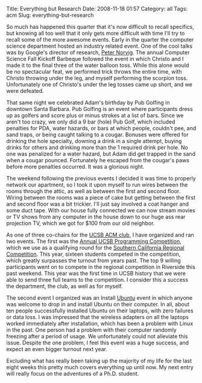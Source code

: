 Title: Everything but Research
Date: 2008-11-18 01:57
Category: all
Tags: acm
Slug: everything-but-research

So much has happened this quarter that it's now difficult to recall
specifics, but knowing all too well that it only gets more difficult
with time I'll try to recall some of the more awesome events. Early in
the quarter the computer science department hosted an industry related
event. One of the cool talks was by Google's director of research,
[Peter Norvig][]. The annual Computer Science Fall Kickoff Barbeque
followed the event in which Christo and I made it to the final three of
the water balloon toss. While this alone would be no spectacular feat,
we performed trick throws the entire time, with Christo throwing under
the leg, and myself performing the scorpion toss. Unfortunately one of
Christo's under the leg tosses came up short, and we were defeated.

That same night we celebrated Adam's birthday by Pub Golfing in
downtown Santa Barbara. Pub Golfing is an event where participants dress
up as golfers and score plus or minus strokes at a list of bars. Since
we aren't too crazy, we only did a 9 bar (hole) Pub Golf, which
included penalties for PDA, water hazards, or bars at which people,
couldn't pee, and sand traps, or being caught talking to a cougar.
Bonuses were offered for drinking the hole specialty, downing a drink in
a single attempt, buying drinks for others and drinking more than the 1
required drink per hole. No one was penalized for a water hazard, but
Adam did get trapped in the sand when a cougar pounced. Fortunately he
escaped from the cougar's paws before more penalties occurred. It was
a glorious night.

The weekend following the previous events I decided it was time to
properly network our apartment, so I took it upon myself to run wires
between the rooms through the attic, as well as between the first and
second floor. Wiring between the rooms was a piece of cake but getting
between the first and second floor was a bit trickier. I'll just say
involved a coat hanger and some duct tape. With our house fully
connected we can now stream movies or TV shows from any computer in the
house down to our huge ass rear projection TV, which we got for $100
from our old neighbor.

As one of three co-chairs for the [UCSB ACM club][], I have organized
and ran two events. The first was the [Annual UCSB Programming
Competition][], which we use as a qualifying round for the [Southern
California Regional Competition][]. This year, sixteen students competed
in the competition, which greatly surpasses the turnout from years past.
The top 9 willing participants went on to compete in the regional
competition in Riverside this past weekend. This year was the first time
in UCSB history that we were able to send three full teams to the
competition. I consider this a success the department, the club, as well
as for myself.

The second event I organized was an Install [Ubuntu][] event in which
anyone was welcome to drop in and install Ubuntu on their computer. In
all, about ten people successfully installed Ubuntu on their laptops,
with zero failures or data loss. I was impressed that the wireless
adapters on all the laptops worked immediately after installation, which
has been a problem with Linux in the past. One person had a problem with
their computer randomly freezing after a period of usage. We
unfortunately could not alleviate this issue. Despite the one problem, I
feel this event was a huge success, and expect an even bigger turnout
next year.

Excluding what has really been taking up the majority of my life for the
last eight weeks this pretty much covers everything up until now. My
next entry will really focus on the adventures of a Ph.D. student.

  [Peter Norvig]: http://en.wikipedia.org/wiki/Peter_Norvig
  [UCSB ACM club]: http://www.acmucsb.com/
  [Annual UCSB Programming Competition]: http://cs.ucsb.edu/~bboe/acm/pc2008/
  [Southern California Regional Competition]: http://socalcontest.org/
  [Ubuntu]: http://www.ubuntu.com/
